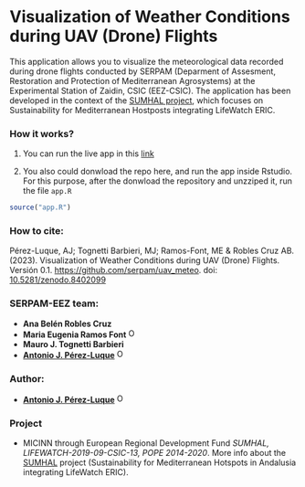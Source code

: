 # Visualization of Weather Conditions during UAV (Drone) Flights

This application allows you to visualize the meteorological data recorded during drone flights conducted by SERPAM (Deparment of Assesment, Restoration and Protection of Mediterranean Agrosystems) at the Experimental Station of Zaidin, CSIC (EEZ-CSIC). The application has been developed in the context of the [SUMHAL project](https://lifewatcheric-sumhal.csic.es/), which focuses on Sustainability for Mediterranean Hostposts integrating LifeWatch ERIC.

### How it works?

1. You can run the live app in this [link](https://eez-csic.gvsigonline.com/shiny/uav/)

2. You also could donwload the repo here, and run the app inside Rstudio. For this purpose, after the donwload the repository and unzziped it, run the file `app.R` 

```r
source("app.R") 
```

### How to cite: 
Pérez-Luque, AJ; Tognetti Barbieri, MJ; Ramos-Font, ME & Robles Cruz AB. (2023). Visualization of Weather Conditions during UAV (Drone) Flights. Versión 0.1. https://github.com/serpam/uav_meteo. doi: [10.5281/zenodo.8402099](https://doi.org/10.5281/zenodo.8402099)


### SERPAM-EEZ team: 

- **Ana Belén Robles Cruz**
- **Maria Eugenia Ramos Font** <a href="https://orcid.org/0000-0002-4888-0401" target="orcid.widget"> <img src="https://info.orcid.org/wp-content/uploads/2019/11/orcid_16x16.png" alt="ORCID logo" width="16" height="16"/></a>
-   **Mauro J. Tognetti Barbieri** 
- [**Antonio J. Pérez-Luque**](https://github.com/ajpelu) <a href="https://orcid.org/0000-0002-1747-0469" target="orcid.widget"> <img src="https://info.orcid.org/wp-content/uploads/2019/11/orcid_16x16.png" alt="ORCID logo" width="16" height="16"/></a> 

### Author: 
- [**Antonio J. Pérez-Luque**](https://github.com/ajpelu) <a href="https://orcid.org/0000-0002-1747-0469" target="orcid.widget"> <img src="https://info.orcid.org/wp-content/uploads/2019/11/orcid_16x16.png" alt="ORCID logo" width="16" height="16"/></a> 

### Project
* MICINN through European Regional Development Fund *SUMHAL, LIFEWATCH-2019-09-CSIC-13, POPE 2014-2020*. More info about the [SUMHAL](https://lifewatcheric-sumhal.csic.es/) project (Sustainability for Mediterranean Hotspots in Andalusia integrating LifeWatch ERIC).  

